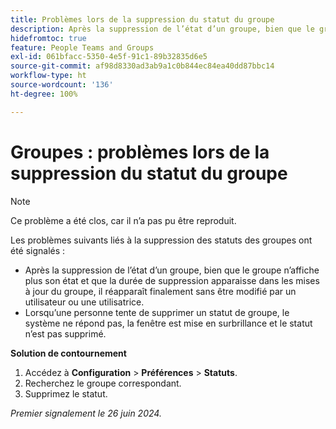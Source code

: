 ```yaml
---
title: Problèmes lors de la suppression du statut du groupe
description: Après la suppression de l’état d’un groupe, bien que le groupe n’affiche plus son état et que la durée de suppression apparaisse dans les mises à jour du groupe, il réapparaît finalement sans être modifié par un utilisateur ou une utilisatrice.
hidefromtoc: true
feature: People Teams and Groups
exl-id: 061bfacc-5350-4e5f-91c1-89b32835d6e5
source-git-commit: af98d8330ad3ab9a1c0b844ec84ea40dd87bbc14
workflow-type: ht
source-wordcount: '136'
ht-degree: 100%

---
```


# Groupes : problèmes lors de la suppression du statut du groupe

>[!NOTE]
>
>Ce problème a été clos, car il n’a pas pu être reproduit.

Les problèmes suivants liés à la suppression des statuts des groupes ont été signalés :

* Après la suppression de l’état d’un groupe, bien que le groupe n’affiche plus son état et que la durée de suppression apparaisse dans les mises à jour du groupe, il réapparaît finalement sans être modifié par un utilisateur ou une utilisatrice.
* Lorsqu’une personne tente de supprimer un statut de groupe, le système ne répond pas, la fenêtre est mise en surbrillance et le statut n’est pas supprimé.

**Solution de contournement**

1. Accédez à **Configuration** > **Préférences** > **Statuts**.
1. Recherchez le groupe correspondant.
1. Supprimez le statut.

_Premier signalement le 26 juin 2024._
